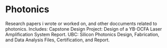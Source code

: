 # Photonics
Research papers i wrote or worked on, and other doccuments related to photonics. Includes:
Capstone Design Project: Design of a YB-DCFA Laser Amplification System Report.
UBC: Silicon Photonics Design, Fabrication, and Data Analysis Files, Certification, and Report.
